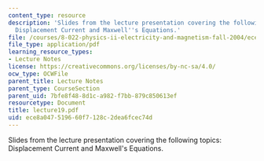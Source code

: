 ```yaml
---
content_type: resource
description: 'Slides from the lecture presentation covering the following topics:
  Displacement Current and Maxwell''s Equations.'
file: /courses/8-022-physics-ii-electricity-and-magnetism-fall-2004/ece8a047519660f7128c2dea6fcec74d_lecture19.pdf
file_type: application/pdf
learning_resource_types:
- Lecture Notes
license: https://creativecommons.org/licenses/by-nc-sa/4.0/
ocw_type: OCWFile
parent_title: Lecture Notes
parent_type: CourseSection
parent_uid: 7bfe8f48-8d1c-a982-f7bb-879c850613ef
resourcetype: Document
title: lecture19.pdf
uid: ece8a047-5196-60f7-128c-2dea6fcec74d
---
```

Slides from the lecture presentation covering the following topics: Displacement Current and Maxwell's Equations.